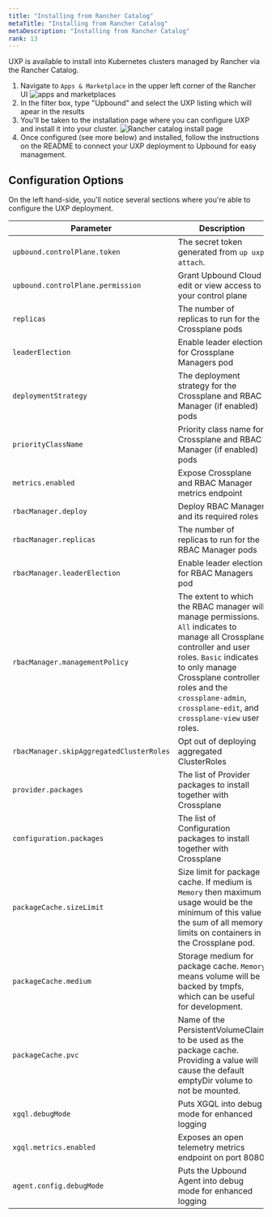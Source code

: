 ```yaml
---
title: "Installing from Rancher Catalog"
metaTitle: "Installing from Rancher Catalog"
metaDescription: "Installing from Rancher Catalog"
rank: 13
---
```


UXP is available to install into Kubernetes clusters managed by Rancher via the 
Rancher Catalog.

1. Navigate to `Apps & Marketplace` in the upper left corner of the Rancher UI
    ![apps and marketplaces](../../../images/uxp/apps-and-marketplace-navigation.png)
1. In the filter box, type "Upbound" and select the UXP listing which will 
apear in the results
1. You'll be taken to the installation page where you can configure UXP and 
install it into your cluster.
    ![Rancher catalog install page](../../../images/uxp/rancher-catalog-uxp-install-page.png)
1. Once configured (see more below) and installed, follow the instructions on
   the README to connect your UXP deployment to Upbound for easy management.


## Configuration Options

On the left hand-side, you'll notice several sections where you're able to 
configure the UXP deployment.

| Parameter | Description | Default |
| --- | --- | --- |
| `upbound.controlPlane.token`| The secret token generated from `up uxp attach`. | `""`
| `upbound.controlPlane.permission`| Grant Upbound Cloud edit or view access to your control plane | `edit`
| `replicas`| The number of replicas to run for the Crossplane pods | 1
| `leaderElection` | Enable leader election for Crossplane Managers pod | `true` |
| `deploymentStrategy` | The deployment strategy for the Crossplane and RBAC Manager (if enabled) pods | `RollingUpdate` |
| `priorityClassName` | Priority class name for Crossplane and RBAC Manager (if enabled) pods | `""` |
| `metrics.enabled` | Expose Crossplane and RBAC Manager metrics endpoint | `false` |
| `rbacManager.deploy` | Deploy RBAC Manager and its required roles | `true` |
| `rbacManager.replicas` | The number of replicas to run for the RBAC Manager pods | `1` |
| `rbacManager.leaderElection` | Enable leader election for RBAC Managers pod | `true` |
| `rbacManager.managementPolicy`| The extent to which the RBAC manager will manage permissions. `All` indicates to manage all Crossplane controller and user roles. `Basic` indicates to only manage Crossplane controller roles and the `crossplane-admin`, `crossplane-edit`, and `crossplane-view` user roles. | `All` |
| `rbacManager.skipAggregatedClusterRoles` | Opt out of deploying aggregated ClusterRoles | `false` |
| `provider.packages` | The list of Provider packages to install together with Crossplane | `[]` |
| `configuration.packages` | The list of Configuration packages to install together with Crossplane | `[]` |
| `packageCache.sizeLimit` | Size limit for package cache. If medium is `Memory` then maximum usage would be the minimum of this value the sum of all memory limits on containers in the Crossplane pod. | `5Mi` |
| `packageCache.medium` | Storage medium for package cache. `Memory` means volume will be backed by tmpfs, which can be useful for development. | `""` |
| `packageCache.pvc` | Name of the PersistentVolumeClaim to be used as the package cache. Providing a value will cause the default emptyDir volume to not be mounted. | `""` |
| `xgql.debugMode` | Puts XGQL into debug mode for enhanced logging | `False`
| `xgql.metrics.enabled` | Exposes an open telemetry metrics endpoint on port 8080 | `False`
| `agent.config.debugMode` | Puts the Upbound Agent into debug mode for enhanced logging | `False`
